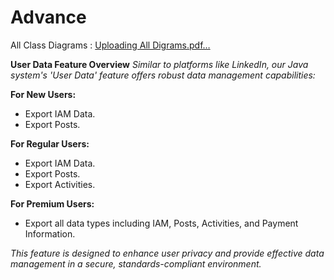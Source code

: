 # Advance
All Class Diagrams  : [Uploading All Digrams.pdf…]()

**User Data Feature Overview**
*Similar to platforms like LinkedIn, our Java system's 'User Data' feature offers robust data management capabilities:*

**For New Users:**
- Export IAM Data.
- Export Posts.

**For Regular Users:**
- Export IAM Data.
- Export Posts.
- Export Activities.

**For Premium Users:**
- Export all data types including IAM, Posts, Activities, and Payment Information.

*This feature is designed to enhance user privacy and provide effective data management in a secure, standards-compliant environment.*

